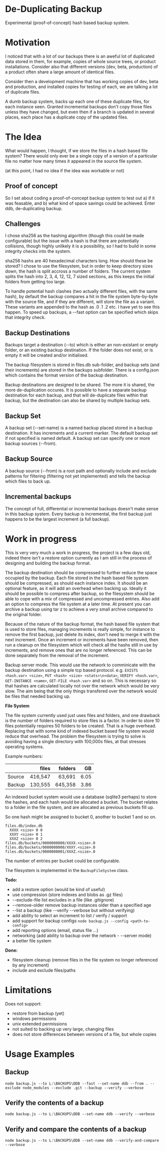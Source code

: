 
De-Duplicating Backup
==
Experimental (proof-of-concept) hash based backup system.

Motivation
===

I noticed that with a lot of our backups there is an aweful lot of duplicated data stored in them,
for example, copies of whole source trees, or product installations. Consider also that different
versions (dev, beta, production) of a product often share a large amount of identical files.

Consider then a development machine that has working copies of dev, beta and production, and installed
copies for testing of each, we are talking a lot of duplicate files.

A dumb backup system, backs up each one of these duplicate files, for each instance seen. Granted
incremental backups don't copy those files unless they have changed, but even then if a branch is
updated in several places, each place has a duplicate copy of the updated files.

The Idea
===
What would happen, I thought, if we store the files in a hash based file system? There would only ever
be a single copy of a version of a particular file no matter how many times it appeared in the source
file system.

(at this point, I had no idea if the idea was workable or not)

Proof of concept
--
So I set about coding a proof-of-concept backup system to test out a) if it was feasable, and b) what
kind of space savings could be achieved. Enter ddb, de-duplicating backup.

Challenges
--
I chose sha256 as the hashing algorithm (though this could be made configurable) but the issue with
a hash is that there are potentially collisions, though highly unlikely it is a possibility, so I had
to build in some integrity checks into the system.

sha256 hashs are 40 hexadecimal characters long. How should these be stored? I chose to use the
filesystem, but in order to keep directory sizes down, the hash is split accross a number of folders.
The current system splits the hash into 2, 3, 4, 12, 12, 7 sized sections, as this keeps the initial
folders from getting too large.

To handle potential hash clashes (two actually different files, with the same hash), by default the
backup compares a hit in the file system byte-by-byte with the source file, and if they are different,
will store the file as a variant. These variants are appended to the hash as .0 .1 .2 etc. I have yet
to see this happen. To speed up backups, a --fast option can be specified which skips that integrity
check.

Backup Destinations
--
Backups target a destination (--to) which is either an non-existant or empty folder, or an existing
backup destination. If the folder does not exist, or is empty it will be created and/or initialised.

The backup filesystem is stored in files.db sub-folder, and backup sets (and their increments) are
stored in the backups subfolder.  There is a config.json which contains the format version of the
backup destination.

Backup destinations are designed to be shared. The more it is shared, the more de-duplication occures.
It is possible to have a separate backup destination for each backup, and that will de-duplicate
files within that backup, but the destination can also be shared by multiple backup sets.

Backup Set
--
A backup set (--set-name) is a named backup placed stored in a backup destination. It has increments
and a current marker. The default backup set if not specified is named default. A backup set can
specify one or more backup sources (--from).

Backup Source
--
A backup source (--from) is a root path and optionally include and exclude patterns for filtering
(filtering not yet implemented) and tells the backup which files to back up.

Incremental backups
--
The concept of full, differential or incremental backups doesn't make sense in this backup system.
Every backup is incremental, the first backup just happens to be the largest increment (a full
backup).

Work in progress
==
This is very very much a work in progress, the project is a few days old, indeed there isn't a restore option currently as I am still in the process of designing and building the backup format.

The backup destination should be compressed to further reduce the space occupied by the backup. Each file stored in the hash based file system should be compressed, as should each instance index. It should be an optional feature, as it will add an overhead when backing up. Ideally it should be possible to compress after backup, so the filesystem should be able to cope with a mix of compressed and uncompressed entries. Also add an option to compress the file system at a later time. At present you can archive a backup using tar z to achieve a very small archive compared to the original folder.

Because of the nature of the backup format, the hash based file system that is used to store files, managing increments is really simple, for instance to remove the first backup, just delete its index, don't need to merge it with the next increment. Once an increment or increments have been removed, then run a cleanup on the filesystem which will check all the hashs still in use by increments, and remove ones that are no longer referenced. This can be done separately from the removal of the increment.

Backup server mode. This would use the network to comminicate with the backup destination using a simple tcp based protocol. e.g. `EXISTS <hash.var> <size>`, `PUT <hash> <size> <stats>\n<data>`, `VERIFY <hash.var>`, `GET-INSTANCE <name>`, `GET-FILE <hash.var>` and so on. This is necessary so that hashes are calculated locally not over the network which would be very slow. The aim being that the only things transfered over the network would be files that needed backing up.

**File System**

The file system currently used just uses files and folders, and one drawback is the number of folders required to store files is a factor. In order to store 10 files potentially requires 50 folders to be created. That is a huge overhead. Replacing that with some kind of indexed bucket based file system would reduce that overhead.  The problem the filesystem is trying to solve is avoiding having a single directory with 100,000s files, at that stresses operating systems.

Example numbers:

|      |files  |folders|GB  |
|------|------:|------:|---:|
|Source|416,547| 63,691|6.05|
|Backup|130,555|645,358|3.86|

An indexed bucket system would use a database (sqlite3 perhaps) to store the hashes, and each hash would be allocated a bucket. The bucket relates to a folder in the file system, and are allocated as previous buckets fill up.

So one hash might be assigned to bucket 0, another to bucket 1 and so on.

```
files.db/index.db
  XXXX <size> 0 0
  XXXY <size> 0 1
  XXXZ <size> 0 2
files.db/buckets/0000000000/XXXX.<size>.0
files.db/buckets/0000000000/XXXY.<size>.0
files.db/buckets/0000000001/XXXZ.<size>.0
```

The number of entries per bucket could be configurable.

The filesystem is implemented in the `BackupFileSystem` class.

**Todo:**

- add a restore option (would be kind of useful)
- use compression (store indexes and blobs as .gz files)
- --exclude-file list excludes in a file (like .gitignore)
- --remove-older remove backup instances older than a specified age
- --list a backup (like --verify --verbose but without verifying)
- add ability to select an increment to list / verify / support
- add support for backup configs `node backup.js --config <path-to-config>`
- add reporting options (email, status file ...)
- networking (add ability to backup over the network - --server mode)
- a better file system

**Done:**

- filesystem cleanup (remove files in the file system no longer referenced by any increment)
- include and exclude files/paths

Limitations
==
Does not support:
- restore from backup (yet)
- windows permissions
- unix extended permissions
- not suited to backing up very large, changing files
- does not store differences between versions of a file, but whole copies

Usage Examples
==

Backup
--
```
node backup.js --to L:\BACKUPS\DDB --fast --set-name ddb --from . --exclude node_modules --exclude .git --backup --verify --verbose
```

Verify the contents of a backup
--
```
node backup.js --to L:\BACKUPS\DDB --set-name ddb --verify --verbose
```

Verify and compare the contents of a backup
--
```
node backup.js --to L:\BACKUPS\DDB --set-name ddb --verify-and-compare --verbose
```
